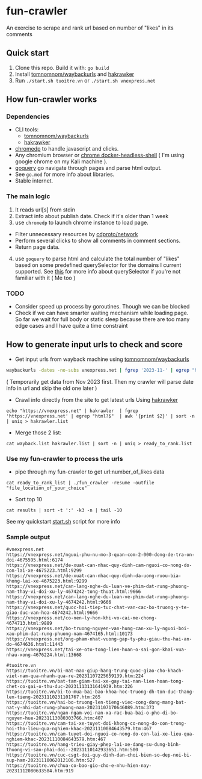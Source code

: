 # fun-crawler
An exercise to scrape and rank url based on number of "likes" in its comments

## Quick start

1. Clone this repo. Build it with: `go build`
2. Install [tomnomnom/waybackurls](https://github.com/tomnomnom/waybackurls) and [hakrawker](https://github.com/hakluke/hakrawler)
3. Run `./start.sh tuoitre.vn` or `./start.sh vnexpress.net`

## How fun-crawler works

### Dependencies
- CLI tools:
    - [tomnomnom/waybackurls](https://github.com/tomnomnom/waybackurls)
    - [hakrawker](https://github.com/hakluke/hakrawler)
- [chromedp](https://github.com/chromedp/chromedp) to handle javascript and clicks.
- Any chromium browser or [chrome docker-headless-shell](https://github.com/chromedp/docker-headless-shell) ( I'm using google chrome on my Kali machine ).
- [goquery](https://github.com/PuerkitoBio/goquery) go navigate through pages and parse html output.
- See `go.mod` for more info about libraries. 
- Stable internet.
### The main logic
1. It reads url[s] from stdin
2. Extract info about publish date. Check if it's older than 1 week
3. use `chromedp` to launch chrome instance to load page. 
  - Filter unnecessary resources by [cdproto/network](https://pkg.go.dev/github.com/chromedp/cdproto/network)
  - Perform several clicks to show all comments in comment sections. 
  - Return page data. 
4. use `goquery` to parse html and calculate the total number of "likes" based on some predefined querySelector for the domains I current supported. See [this](https://www.w3schools.com/cssref/css_selectors.php) for more info about querySelector if you're not familiar with it ( Me too )

### TODO
- Consider speed up process by goroutines. Though we can be blocked 
- Check if we can have smarter waiting mechanism while loading page. So far we wait for full body or static sleep because there are too many edge cases and I have quite a time constraint

## How to generate input urls to check and score

- Get input urls from wayback machine using [tomnomnom/waybackurls](https://github.com/tomnomnom/waybackurls)

```bash
waybackurls -dates -no-subs vnexpress.net | fgrep '2023-11-' | egrep "html?$" | awk '{print $2}' | sort -n | uniq  > wayback.list
```
( Temporarily get data from Nov 2023 first. Then my crawler will parse date info in url and skip the old one later )

- Crawl info directly from the site to get latest urls
Using [hakrawker](https://github.com/hakluke/hakrawler)

```shell
echo "https://vnexpress.net" | hakrawler  | fgrep 'https://vnexpress.net' | egrep "html?$"  | awk '{print $2}' | sort -n | uniq > hakrawler.list
```

- Merge those 2 list:
```shell
cat wayback.list hakrawler.list | sort -n | uniq > ready_to_rank.list
```

### Use my fun-crawler to process the urls

- pipe through my fun-crawler to get url:number_of_likes data
```shell
cat ready_to_rank_list | ./fun_crawler -resume -outfile "file_location_of_your_choice"
```

- Sort top 10
```shell
cat results | sort -t ':' -k3 -n | tail -10
```
See my quickstart [start.sh](https://github.com/kembox/fun-crawler/blob/main/start.sh) script for more info

### Sample output

```
#vnexpress.net
https://vnexpress.net/nguoi-phu-nu-mo-3-quan-com-2-000-dong-de-tra-on-doi-4675595.html:6174
https://vnexpress.net/de-xuat-can-nhac-quy-dinh-cam-nguoi-co-nong-do-con-lai-xe-4675223.html:9299
https://vnexpress.net/de-xuat-can-nhac-quy-dinh-da-uong-ruou-bia-khong-lai-xe-4675223.html:9299
https://vnexpress.net/can-lang-nghe-du-luan-ve-phim-dat-rung-phuong-nam-thay-vi-doi-xu-ly-4674242-tong-thuat.html:9666
https://vnexpress.net/can-lang-nghe-du-luan-ve-phim-dat-rung-phuong-nam-thay-vi-doi-xu-ly-4674242.html:9666
https://vnexpress.net/quoc-hoi-tiep-tuc-chat-van-cac-bo-truong-y-te-giao-duc-van-hoa-4674242.html:9666
https://vnexpress.net/co-nen-ly-hon-khi-vo-cai-me-chong-4674713.html:9889
https://vnexpress.net/bo-truong-nguyen-van-hung-can-xu-ly-nguoi-boi-xau-phim-dat-rung-phuong-nam-4674165.html:10173
https://vnexpress.net/ong-pham-nhat-vuong-gap-ty-phu-giau-thu-hai-an-do-4674636.html:11443
https://vnexpress.net/tai-xe-oto-tong-lien-hoan-o-sai-gon-khai-vua-nhau-xong-4676224.html:13668

#tuoitre.vn
https://tuoitre.vn/bi-mat-nao-giup-hang-trung-quoc-giao-cho-khach-viet-nam-qua-nhanh-qua-re-20231107225659139.htm:224
https://tuoitre.vn/bat-tam-giam-tai-xe-gay-tai-nan-lien-hoan-tong-chet-co-gai-o-thu-duc-20231113131641939.htm:226
https://tuoitre.vn/bi-to-mua-bai-bao-khoa-hoc-truong-dh-ton-duc-thang-len-tieng-20231110231101767.htm:265
https://tuoitre.vn/hai-bo-truong-len-tieng-viec-cong-dong-mang-bat-nat-y-nhi-dat-rung-phuong-nam-20231107170646089.htm:373
https://tuoitre.vn/ngan-ngam-voi-nan-xa-rac-bua-bai-o-pho-di-bo-nguyen-hue-20231113080303766.htm:407
https://tuoitre.vn/cam-tai-xe-tuyet-doi-khong-co-nong-do-con-trong-hoi-tho-lieu-qua-nghiem-khac-20231110084643579.htm:467
https://tuoitre.vn/cam-tuyet-doi-nguoi-co-nong-do-con-lai-xe-lieu-qua-nghiem-khac-20231110084643579.htm:467
https://tuoitre.vn/hang-trieu-giay-phep-lai-xe-dang-su-dung-binh-thuong-vi-sao-phai-doi--20231110142933651.htm:500
https://tuoitre.vn/cuc-csgt-doi-quy-dinh-dan-choi-bien-so-dep-noi-bi-sup-ham-20231110062012106.htm:527
https://tuoitre.vn/chua-co-bao-gio-cho-e-nhu-hien-nay-20231112080633584.htm:919
```